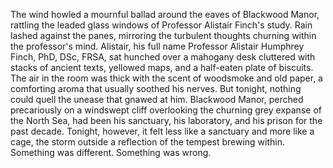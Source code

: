 The wind howled a mournful ballad around the eaves of Blackwood Manor, rattling the leaded glass windows of Professor Alistair Finch's study. Rain lashed against the panes, mirroring the turbulent thoughts churning within the professor's mind.  Alistair, his full name Professor Alistair Humphrey Finch, PhD, DSc, FRSA,  sat hunched over a mahogany desk cluttered with stacks of ancient texts, yellowed maps, and a half-eaten plate of biscuits. The air in the room was thick with the scent of woodsmoke and old paper, a comforting aroma that usually soothed his nerves. But tonight, nothing could quell the unease that gnawed at him. Blackwood Manor, perched precariously on a windswept cliff overlooking the churning grey expanse of the North Sea, had been his sanctuary, his laboratory, and his prison for the past decade.  Tonight, however, it felt less like a sanctuary and more like a cage, the storm outside a reflection of the tempest brewing within.  Something was different. Something was wrong.

